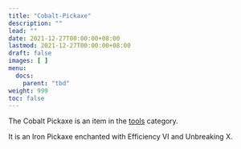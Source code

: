 ```yaml
---
title: "Cobalt-Pickaxe"
description: ""
lead: ""
date: 2021-12-27T00:00:00+08:00
lastmod: 2021-12-27T00:00:00+08:00
draft: false
images: [ ]
menu:
  docs:
    parent: "tbd"
weight: 999
toc: false
---
```


The Cobalt Pickaxe is an item in the [tools](/docs/slimefun/tools) category.

It is an Iron Pickaxe enchanted with Efficiency VI and Unbreaking X.
